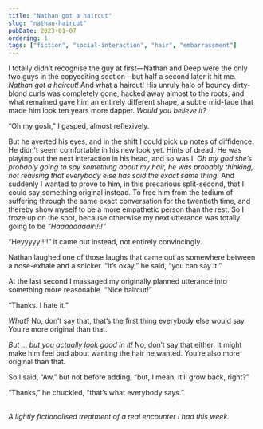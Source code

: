 ```yaml
---
title: "Nathan got a haircut"
slug: "nathan-haircut"
pubDate: 2023-01-07
ordering: 1
tags: ["fiction", "social-interaction", "hair", "embarrassment"]
---
```


<span class="small-caps">I totally didn’t recognise the guy at first</span>—Nathan and Deep were the only two guys in the copyediting section—but half a second later it hit me. _Nathan got a haircut!_ And what a haircut! His unruly halo of bouncy dirty-blond curls was completely gone, hacked away almost to the roots, and what remained gave him an entirely different shape, a subtle mid-fade that made him look ten years more dapper. _Would you believe it?_

“Oh my gosh,” I gasped, almost reflexively.

But he averted his eyes, and in the shift I could pick up notes of diffidence. He didn’t seem comfortable in his new look yet. Hints of dread. He was playing out the next interaction in his head, and so was I. _Oh my god she’s probably going to say something about my hair, he was probably thinking, not realising that everybody else has said the exact same thing._ And suddenly I wanted to prove to him, in this precarious split-second, that I could say something original instead. To free him from the tedium of suffering through the same exact conversation for the twentieth time, and thereby show myself to be a more empathetic person than the rest. So I froze up on the spot, because otherwise my next utterance was totally going to be _“Haaaaaaaair!!!!”_

“Heyyyyy!!!!” it came out instead, not entirely convincingly.

Nathan laughed one of those laughs that came out as somewhere between a nose-exhale and a snicker. “It’s okay,” he said, “you can say it.”

At the last second I massaged my originally planned utterance into something more reasonable. “Nice haircut!”

“Thanks. I hate it.”

_What?_ No, don’t say that, that’s the first thing everybody else would say. You’re more original than that.

_But … but you actually look good in it!_ No, don’t say that either. It might make him feel bad about wanting the hair he wanted. You’re also more original than that.

So I said, “Aw,” but not before adding, “but, I mean, it’ll grow back, right?”

“Thanks,” he chuckled, “that’s what everybody says.”

<br />

<div class="commentary">
<i>
A lightly fictionalised treatment of a real encounter I had this week.
</i>
</div>